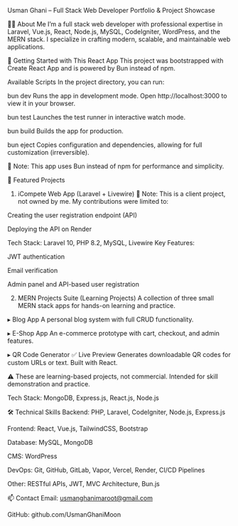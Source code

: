 Usman Ghani – Full Stack Web Developer
Portfolio & Project Showcase

👨‍💻 About Me
I’m a full stack web developer with professional expertise in Laravel, Vue.js, React, Node.js, MySQL, CodeIgniter, WordPress, and the MERN stack. I specialize in crafting modern, scalable, and maintainable web applications.

🚀 Getting Started with This React App
This project was bootstrapped with Create React App and is powered by Bun instead of npm.

Available Scripts
In the project directory, you can run:

bun dev
Runs the app in development mode.
Open http://localhost:3000 to view it in your browser.

bun test
Launches the test runner in interactive watch mode.

bun build
Builds the app for production.

bun eject
Copies configuration and dependencies, allowing for full customization (irreversible).

📌 Note: This app uses Bun instead of npm for performance and simplicity.

💼 Featured Projects
1. iCompete Web App (Laravel + Livewire)
🔧 Note: This is a client project, not owned by me. My contributions were limited to:

Creating the user registration endpoint (API)

Deploying the API on Render

Tech Stack: Laravel 10, PHP 8.2, MySQL, Livewire
Key Features:

JWT authentication

Email verification

Admin panel and API-based user registration

2. MERN Projects Suite (Learning Projects)
A collection of three small MERN stack apps for hands-on learning and practice.

▸ Blog App
A personal blog system with full CRUD functionality.

▸ E-Shop App
An e-commerce prototype with cart, checkout, and admin features.

▸ QR Code Generator ✅ Live Preview
Generates downloadable QR codes for custom URLs or text. Built with React.

⚠️ These are learning-based projects, not commercial. Intended for skill demonstration and practice.

Tech Stack: MongoDB, Express.js, React.js, Node.js

🛠️ Technical Skills
Backend: PHP, Laravel, CodeIgniter, Node.js, Express.js

Frontend: React, Vue.js, TailwindCSS, Bootstrap

Database: MySQL, MongoDB

CMS: WordPress

DevOps: Git, GitHub, GitLab, Vapor, Vercel, Render, CI/CD Pipelines

Other: RESTful APIs, JWT, MVC Architecture, Bun.js

📫 Contact
Email: usmanghanimaroot@gmail.com

GitHub: github.com/UsmanGhaniMoon


